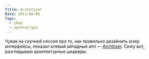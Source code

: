 ```yaml
---
Title: Architizer
Date: 2011-06-08
Tags:
  - iPad
  - архитектура
---
```


Чувак на скучной сессии про то, как правильно дизайнить юзер интерфейсы, показал клевый айпадный апп — [Architizer](http://www.architizer.com/en_us/iPad-app/). Сижу вот, разглядываю архитектурные шедевры.